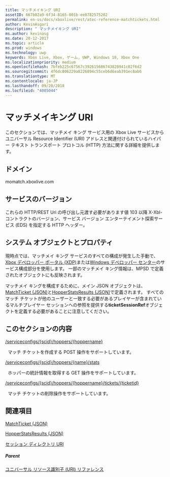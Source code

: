 ```yaml
---
title: マッチメイキング URI
assetID: 667b02a9-6f34-8165-001b-ee8782575202
permalink: en-us/docs/xboxlive/rest/atoc-reference-matchtickets.html
author: KevinAsgari
description: " マッチメイキング URI"
ms.author: kevinasg
ms.date: 20-12-2017
ms.topic: article
ms.prod: windows
ms.technology: uwp
keywords: Xbox Live, Xbox, ゲーム, UWP, Windows 10, Xbox One
ms.localizationpriority: medium
ms.openlocfilehash: 7bfeb225c67567c392615686743828941c02f6d2
ms.sourcegitcommit: 4f6dc806229a8226894c55ceb6d6eab391ec8ab6
ms.translationtype: MT
ms.contentlocale: ja-JP
ms.lasthandoff: 09/20/2018
ms.locfileid: "4085044"
---
```

# <a name="matchmaking-uris"></a>マッチメイキング URI
 
このセクションでは、マッチメイ キング サービス用の Xbox Live サービスからユニバーサル Resource Identifier (URI) アドレスと関連付けられているハイパー テキスト トランスポート プロトコル (HTTP) 方法に関する詳細を提供します。 
 
<a id="ID4E6"></a>

 
## <a name="domain"></a>ドメイン
momatch.xboxlive.com  
<a id="ID4EEB"></a>

 
## <a name="service-version"></a>サービスのバージョン
 
これらの HTTP/REST Uri の呼び出し元渡す必要があります値 103 以降 X-Xbl-コントラクトのバージョン、サービス バージョン エンターテイメント探索サービス (EDS) を指定する HTTP ヘッダー。 
  
<a id="ID4ELB"></a>

 
## <a name="system-objects-and-properties"></a>システム オブジェクトとプロパティ
 
現時点では、マッチメイ キング サービスのすべての構成が発生した手動で、 [Xbox デベロッパー ポータル (XDP)](https://xdp.xboxlive.com)または[Windows デベロッパー センター](https://partner.microsoft.com/dashboard/windows/overview)のサービス構成部分を使用します。 一部のマッチメイ キング情報は、MPSD で定義されたオブジェクトにも反映されます。 
 
マッチメイ キングを構成するために、メイン JSON オブジェクトは、 [MatchTicket (JSON)](../../json/json-matchticket.md)と[HopperStatsResults (JSON)](../../json/json-hopperstatsresults.md)で定義されます。 すべてのマッチ チケットが他のユーザーと一致する必要があるプレイヤーが含まれているマルチプレイヤー セッションへの参照を提供する**ticketSessionRef**オブジェクトを定義する必要があることに注意してください。 
  
<a id="ID4EBC"></a>

 
## <a name="in-this-section"></a>このセクションの内容

[/serviceconfigs/{scid}/hoppers/{hoppername}](uri-serviceconfigsscidhoppershoppername.md)

&nbsp;&nbsp;マッチ チケットを作成する POST 操作をサポートしています。 

[/serviceconfigs/{scid}/hoppers/{name}/stats](uri-serviceconfigsscidhoppershoppernamestats.md)

&nbsp;&nbsp;ホッパーの統計情報を取得する GET 操作をサポートしています。

[/serviceconfigs/{scid}/hoppers/{hoppername}/tickets/{ticketid}](uri-scidhoppernameticketid.md)

&nbsp;&nbsp;マッチ チケットの削除操作をサポートしています。
 
<a id="ID4ENC"></a>

 
## <a name="see-also"></a>関連項目
 
<a id="ID4EPC"></a>

   [MatchTicket (JSON)](../../json/json-matchticket.md)

 [HopperStatsResults (JSON)](../../json/json-hopperstatsresults.md)

 [セッション ディレクトリ URI](../sessiondirectory/atoc-reference-sessiondirectory.md)

  
<a id="ID4E2C"></a>

 
##### <a name="parent"></a>Parent 

[ユニバーサル リソース識別子 (URI) リファレンス](../atoc-xboxlivews-reference-uris.md)

   